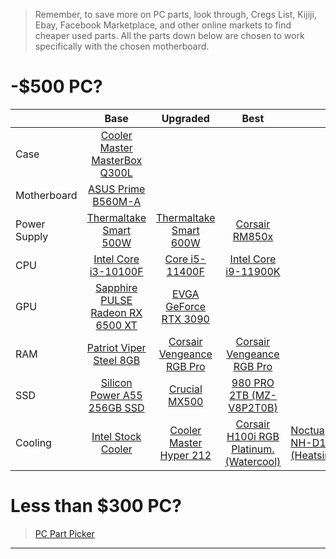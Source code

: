 > Remember, to save more on PC parts, look through, Cregs List, Kijiji, Ebay, Facebook Marketplace, and other online markets to find cheaper used parts. All the parts down below are chosen to work specifically with the chosen motherboard.


# -$500 PC?

|              |                                                                                                  Base                                                                                                 |                                                                                                 Upgraded                                                                                                |                                                                                                                    Best                                                                                                                    |                                                         |
|--------------|:-----------------------------------------------------------------------------------------------------------------------------------------------------------------------------------------------------:|:-------------------------------------------------------------------------------------------------------------------------------------------------------------------------------------------------------:|:------------------------------------------------------------------------------------------------------------------------------------------------------------------------------------------------------------------------------------------:|---------------------------------------------------------|
|     Case     |                                                [Cooler Master MasterBox Q300L](https://www.coolermaster.com/catalog/cases/mini-tower/masterbox-q300l/)                                                |                                                                                                                                                                                                         |                                                                                                                                                                                                                                            |                                                         |
|  Motherboard |                                               [ASUS Prime B560M-A](https://www.asus.com/ca-en/motherboards-components/motherboards/prime/prime-b560m-a/)                                              |                                                                                                                                                                                                         |                                                                                                                                                                                                                                            |                                                         |
| Power Supply |                                                                 [Thermaltake Smart 500W](https://www.thermaltake.com/smart-500w.html)                                                                 |                                                                  [Thermaltake Smart 600W](https://www.thermaltake.com/smart-600w.html)                                                                  |                                               [Corsair RM850x](https://www.corsair.com/us/en/p/psu/cp-9020199-na/rmx-series-rm750x-750-watt-80-plus-gold-fully-modular-atx-psu-cp-9020199-na)                                              |                                                         |
|      CPU     |                            [Intel Core i3-10100F](https://ark.intel.com/content/www/us/en/ark/products/203473/intel-core-i3-10100f-processor-6m-cache-up-to-4-30-ghz.html)                            |                                [Core i5-11400F](https://ark.intel.com/content/www/us/en/ark/products/212271/intel-core-i5-11400f-processor-12m-cache-up-to-4-40-ghz.html)                               |                                       [Intel Core i9-11900K](https://www.intel.com/content/www/us/en/products/sku/212325/intel-core-i911900k-processor-16m-cache-up-to-5-30-ghz/specifications.html)                                       |                                                         |
|      GPU     |                                             [Sapphire PULSE Radeon RX 6500 XT](https://www.sapphiretech.com/en/consumer/pulse-radeon-rx-6500-xt-4g-gddr6)                                             |                            [EVGA GeForce RTX 3090](https://ark.intel.com/content/www/us/en/ark/products/212271/intel-core-i5-11400f-processor-12m-cache-up-to-4-40-ghz.html)                            |                                                                                                                                                                                                                                            |                                                         |
|      RAM     | [Patriot Viper Steel 8GB](https://www.corsair.com/ca/en/p/memory/cmw16gx4m2e3200c16-tuf/vengeancea-rgb-pro-16gb-2-x-8gb-ddr4-dram-3200mhz-c16-memory-kit-a-tuf-gaming-edition-cmw16gx4m2e3200c16-tuf) | [Corsair Vengeance RGB Pro](https://www.corsair.com/ca/en/p/memory/cmw16gx4m2e3200c16-tuf/vengeancea-rgb-pro-16gb-2-x-8gb-ddr4-dram-3200mhz-c16-memory-kit-a-tuf-gaming-edition-cmw16gx4m2e3200c16-tuf) |                           [Corsair Vengeance RGB Pro](https://www.corsair.com/ca/en/p/memory/cmw128gx4m4e3200c16/vengeancea-rgb-pro-128gb-4-x-32gb-ddr4-dram-3200mhz-c16-memory-kit-a-black-cmw128gx4m4e3200c16)                           |                                                         |
|      SSD     |                                                            [Silicon Power A55 256GB SSD](https://www.silicon-power.com/web/product-ace_a55)                                                           |                                                                    [Crucial MX500](https://www.crucial.com/ssd/mx500/ct1000mx500ssd1)                                                                   |                                                          [980 PRO 2TB (MZ-V8P2T0B)](https://www.samsung.com/ca/memory-storage/nvme-ssd/980-pro-2tb-nvme-pcie-gen-4-mz-v8p2t0b-am/)                                                         |                                                         |
|    Cooling   |                                     [Intel Stock Cooler](https://www.intel.com/content/www/us/en/support/articles/000089190/processors/intel-core-processors.html)                                    |                                                [Cooler Master Hyper 212](https://www.coolermaster.com/catalog/coolers/cpu-air-coolers/hyper-212-black/#!)                                               | [Corsair H100i RGB Platinum. (Watercool)](https://www.corsair.com/us/en/p/refurb-cpu-coolers/cw-9060039-ww-rf/corsair-icue-h115i-rgb-pro-xt-280mm-radiator-dual-140mm-pwm-fans-software-control-liquid-cpu-cooler-refurb-cw-9060039-ww-rf) | [Noctua NH-D15 (Heatsink)](https://noctua.at/en/nh-d15) |



# Less than $300 PC?
> [PC Part Picker](https://pcpartpicker.com/list/zTj4Mb)






** ** 